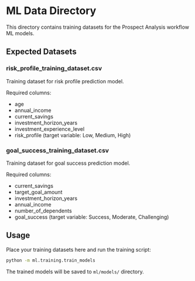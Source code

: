 # ML Data Directory

This directory contains training datasets for the Prospect Analysis workflow ML models.

## Expected Datasets

### risk_profile_training_dataset.csv
Training dataset for risk profile prediction model.

Required columns:
- age
- annual_income
- current_savings
- investment_horizon_years
- investment_experience_level
- risk_profile (target variable: Low, Medium, High)

### goal_success_training_dataset.csv
Training dataset for goal success prediction model.

Required columns:
- current_savings
- target_goal_amount
- investment_horizon_years
- annual_income
- number_of_dependents
- goal_success (target variable: Success, Moderate, Challenging)

## Usage

Place your training datasets here and run the training script:

```bash
python -m ml.training.train_models
```

The trained models will be saved to `ml/models/` directory.
